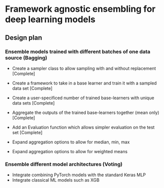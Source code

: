 # Framework agnostic ensembling for deep learning models

## Design plan

### Ensemble models trained with different batches of one data source (Bagging)

- Create a sampler class to allow sampling with and without replacement [Complete]
- Create a framework to take in a base learner and train it with a sampled data set [Complete]
- Create a user-specificed number of trained base-learners with unique data sets [Complete]
- Aggregate the outputs of the trained base-learners together (mean only) [Complete]
- Add an Evaluation function which allows simpler evaluation on the test set [Complete]

- Expand aggregation options to allow for median, min, max
- Expand aggregation options to allow for weighted means

### Ensemble different model architectures (Voting)

- Integrate combining PyTorch models with the standard Keras MLP
- Integrate classical ML models such as XGB